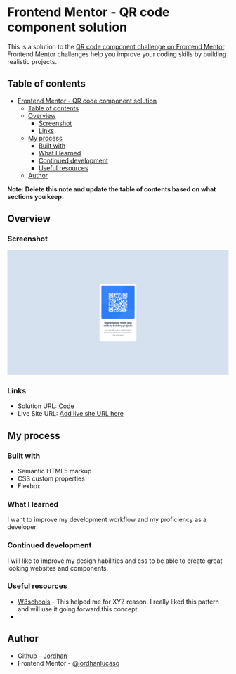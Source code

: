 # Frontend Mentor - QR code component solution

This is a solution to the [QR code component challenge on Frontend Mentor](https://www.frontendmentor.io/challenges/qr-code-component-iux_sIO_H). Frontend Mentor challenges help you improve your coding skills by building realistic projects.

## Table of contents

- [Frontend Mentor - QR code component solution](#frontend-mentor---qr-code-component-solution)
  - [Table of contents](#table-of-contents)
  - [Overview](#overview)
    - [Screenshot](#screenshot)
    - [Links](#links)
  - [My process](#my-process)
    - [Built with](#built-with)
    - [What I learned](#what-i-learned)
    - [Continued development](#continued-development)
    - [Useful resources](#useful-resources)
  - [Author](#author)

**Note: Delete this note and update the table of contents based on what sections you keep.**

## Overview

### Screenshot

![](./images/Screenshot_20250319_123808.png)

### Links

- Solution URL: [Code](https://github.com/jordhanlucaso/qr-component)
- Live Site URL: [Add live site URL here](https://your-live-site-url.com)

## My process

### Built with

- Semantic HTML5 markup
- CSS custom properties
- Flexbox

### What I learned

I want to improve my development workflow and my proficiency as a developer.

### Continued development

I will like to improve my design habilities and css to be able to create great looking websites and components.

### Useful resources

- [W3schools](https://www.w3schools.com/tags/) - This helped me for XYZ reason. I really liked this pattern and will use it going forward.this concept.
-

## Author

- Github - [Jordhan](https://github.com/jordhanlucaso)
- Frontend Mentor - [@jordhanlucaso](https://www.frontendmentor.io/profile/jordhanlucaso)
